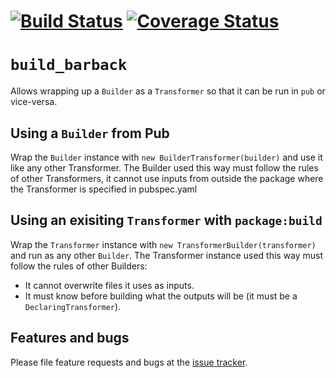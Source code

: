 # [![Build Status](https://travis-ci.org/dart-lang/build.svg?branch=master)](https://travis-ci.org/dart-lang/build) [![Coverage Status](https://coveralls.io/repos/dart-lang/build/badge.svg?branch=master)](https://coveralls.io/r/dart-lang/build)

# `build_barback`

Allows wrapping up a `Builder` as a `Transformer` so that it can be run in `pub`
or vice-versa.

## Using a `Builder` from Pub

Wrap the `Builder` instance with `new BuilderTransformer(builder)` and use it
like any other Transformer. The Builder used this way must follow the rules of
other Transformers, it cannot use inputs from outside the package where the
Transformer is specified in pubspec.yaml

## Using an exisiting `Transformer` with `package:build`

Wrap the `Transformer` instance with `new TransformerBuilder(transformer)` and
run as any other `Builder`. The Transformer instance used this way must follow
the rules of other Builders:
- It cannot overwrite files it uses as inputs.
- It must know before building what the outputs will be (it must be a
  `DeclaringTransformer`).

## Features and bugs

Please file feature requests and bugs at the [issue tracker][tracker].

[tracker]: https://github.com/dart-lang/build/issues

